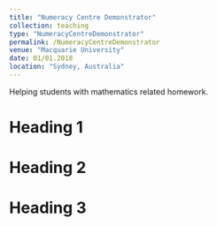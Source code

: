 ```yaml
---
title: "Numeracy Centre Demonstrator"
collection: teaching
type: "NumeracyCentreDemonstrator"
permalink: /NumeracyCentreDemonstrator
venue: "Macquarie University"
date: 01/01.2018
location: "Sydney, Australia"
---
```


Helping students with mathematics related homework.

Heading 1
======

Heading 2
======

Heading 3
======
